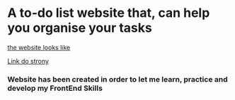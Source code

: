 # A to-do list website that, can help you organise your tasks 

 [the website looks like](images/page.png)

[Link do strony](https://sajrim.github.io/To-do-list/)

### Website has been created in order to let me learn, practice and develop my FrontEnd Skills
